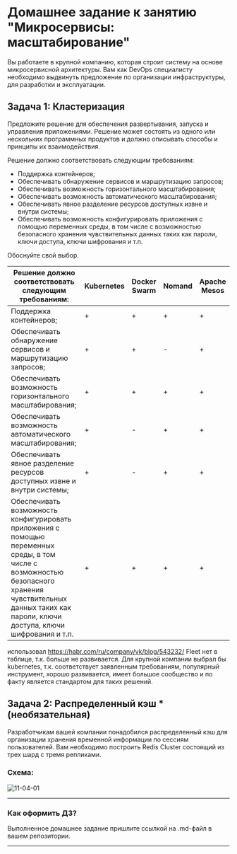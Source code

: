 
# Домашнее задание к занятию "Микросервисы: масштабирование"

Вы работаете в крупной компанию, которая строит систему на основе микросервисной архитектуры.
Вам как DevOps специалисту необходимо выдвинуть предложение по организации инфраструктуры, для разработки и эксплуатации.

## Задача 1: Кластеризация

Предложите решение для обеспечения развертывания, запуска и управления приложениями.
Решение может состоять из одного или нескольких программных продуктов и должно описывать способы и принципы их взаимодействия.

Решение должно соответствовать следующим требованиям:
- Поддержка контейнеров;
- Обеспечивать обнаружение сервисов и маршрутизацию запросов;
- Обеспечивать возможность горизонтального масштабирования;
- Обеспечивать возможность автоматического масштабирования;
- Обеспечивать явное разделение ресурсов доступных извне и внутри системы;
- Обеспечивать возможность конфигурировать приложения с помощью переменных среды, в том числе с возможностью безопасного хранения чувствительных данных таких как пароли, ключи доступа, ключи шифрования и т.п.

Обоснуйте свой выбор.


Решение должно соответствовать следующим требованиям: | Kubernetes | Docker Swarm | Nomand | Apache Mesos
---|---|---|---|---
Поддержка контейнеров; | + | + | + | +
Обеспечивать обнаружение сервисов и маршрутизацию запросов; | + | + | - | +
Обеспечивать возможность горизонтального масштабирования; | + | + | + | +
Обеспечивать возможность автоматического масштабирования; | + | - | + | +
Обеспечивать явное разделение ресурсов доступных извне и внутри системы; | + | - | + | +
Обеспечивать возможность конфигурировать приложения с помощью переменных среды, в том числе с возможностью безопасного хранения чувствительных данных таких как пароли, ключи доступа, ключи шифрования и т.п. | + | + | + | +

использовал https://habr.com/ru/company/vk/blog/543232/
Fleet нет в таблице, т.к. больше не развивается.
Для крупной компании выбрал бы kubernetes, т.к. соответствует заявленным требованиям, популярный инструмент, хорошо развивается, имеет большое сообщество и по факту является стандартом для таких решений.

## Задача 2: Распределенный кэш * (необязательная)

Разработчикам вашей компании понадобился распределенный кэш для организации хранения временной информации по сессиям пользователей.
Вам необходимо построить Redis Cluster состоящий из трех шард с тремя репликами.

### Схема:

![11-04-01](https://user-images.githubusercontent.com/1122523/114282923-9b16f900-9a4f-11eb-80aa-61ed09725760.png)

---

### Как оформить ДЗ?

Выполненное домашнее задание пришлите ссылкой на .md-файл в вашем репозитории.

---
